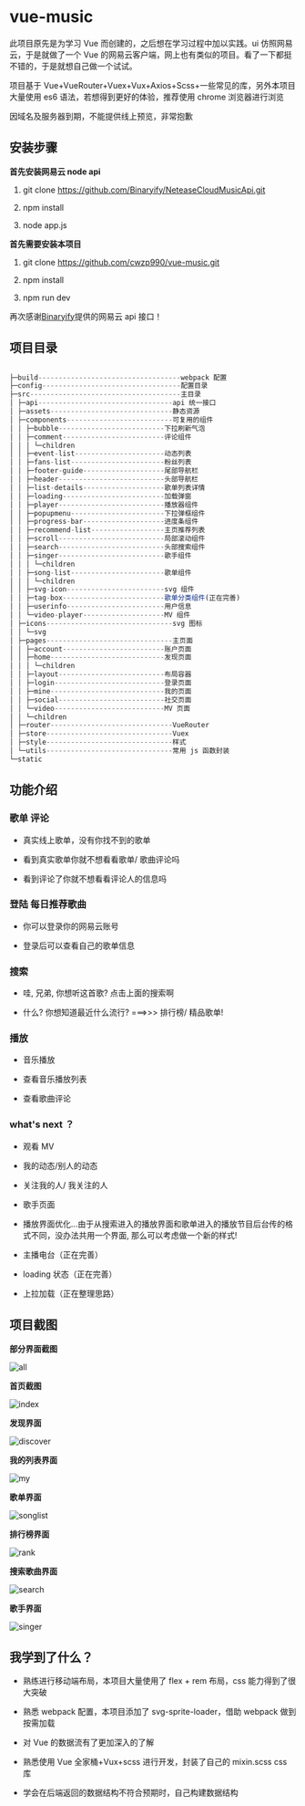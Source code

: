 # vue-music

此项目原先是为学习 Vue 而创建的，之后想在学习过程中加以实践。ui 仿照网易云，于是就做了一个 Vue 的网易云客户端，网上也有类似的项目。看了一下都挺不错的，于是就想自己做一个试试。

项目基于 Vue+VueRouter+Vuex+Vux+Axios+Scss+一些常见的库，另外本项目大量使用 es6 语法，若想得到更好的体验，推荐使用 chrome 浏览器进行浏览

因域名及服务器到期，不能提供线上预览，非常抱歉

## 安装步骤

**首先安装网易云 node api**

1. git clone https://github.com/Binaryify/NeteaseCloudMusicApi.git

2. npm install

3. node app.js

**首先需要安装本项目**

1. git clone https://github.com/cwzp990/vue-music.git

2. npm install

3. npm run dev

再次感谢[Binaryify](https://github.com/Binaryify/NeteaseCloudMusicApi)提供的网易云 api 接口！

## 项目目录

```js

├─build-----------------------------------webpack 配置
├─config----------------------------------配置目录
├─src-------------------------------------主目录
│ ├─api---------------------------------api 统一接口
│ ├─assets------------------------------静态资源
│ ├─components--------------------------可复用的组件
│ │ ├─bubble--------------------------下拉刷新气泡
│ │ ├─comment-------------------------评论组件
│ │ │ └─children
│ │ ├─event-list----------------------动态列表
│ │ ├─fans-list-----------------------粉丝列表
│ │ ├─footer-guide--------------------尾部导航栏
│ │ ├─header--------------------------头部导航栏
│ │ ├─list-details--------------------歌单列表详情
│ │ ├─loading-------------------------加载弹窗
│ │ ├─player--------------------------播放器组件
│ │ ├─popupmenu-----------------------下拉弹框组件
│ │ ├─progress-bar--------------------进度条组件
│ │ ├─recommend-list------------------主页推荐列表
│ │ ├─scroll--------------------------局部滚动组件
│ │ ├─search--------------------------头部搜索组件
│ │ ├─singer--------------------------歌手组件
│ │ │ └─children
│ │ ├─song-list-----------------------歌单组件
│ │ │ └─children
│ │ ├─svg-icon------------------------svg 组件
│ │ ├─tag-box-------------------------歌单分类组件(正在完善)
│ │ ├─userinfo------------------------用户信息
│ │ └─video-player--------------------MV 组件
│ ├─icons-------------------------------svg 图标
│ │ └─svg
│ ├─pages-------------------------------主页面
│ │ ├─account-------------------------账户页面
│ │ ├─home----------------------------发现页面
│ │ │ └─children
│ │ ├─layout--------------------------布局容器
│ │ ├─login---------------------------登录页面
│ │ ├─mine----------------------------我的页面
│ │ ├─social--------------------------社交页面
│ │ └─video---------------------------MV 页面
│ │ └─children
│ ├─router------------------------------VueRouter
│ ├─store-------------------------------Vuex
│ ├─style-------------------------------样式
│ └─utils-------------------------------常用 js 函数封装
└─static

```
## 功能介绍

### 歌单 评论

- 真实线上歌单，没有你找不到的歌单

- 看到真实歌单你就不想看看歌单/ 歌曲评论吗

- 看到评论了你就不想看看评论人的信息吗

### 登陆 每日推荐歌曲

- 你可以登录你的网易云账号

- 登录后可以查看自己的歌单信息

### 搜索

- 哇, 兄弟, 你想听这首歌? 点击上面的搜索啊

- 什么? 你想知道最近什么流行? ===>>> 排行榜/ 精品歌单!

### 播放

- 音乐播放

- 查看音乐播放列表

- 查看歌曲评论

### what's next ？

- 观看 MV

- 我的动态/别人的动态

- 关注我的人/ 我关注的人

- 歌手页面

- 播放界面优化...由于从搜索进入的播放界面和歌单进入的播放节目后台传的格式不同，没办法共用一个界面, 那么可以考虑做一个新的样式!

- 主播电台（正在完善）

- loading 状态（正在完善）

- 上拉加载（正在整理思路）

## 项目截图

**部分界面截图**

![all](https://github.com/cwzp990/vue-music/blob/master/src/assets/gifs/all.gif)

**首页截图**

![index](https://github.com/cwzp990/vue-music/blob/master/src/assets/gifs/index.gif)

**发现界面**

![discover](https://github.com/cwzp990/vue-music/blob/master/src/assets/gifs/discover.gif)

**我的列表界面**

![my](https://github.com/cwzp990/vue-music/blob/master/src/assets/gifs/my.gif)

**歌单界面**

![songlist](https://github.com/cwzp990/vue-music/blob/master/src/assets/gifs/songlist.gif)

**排行榜界面**

![rank](https://github.com/cwzp990/vue-music/blob/master/src/assets/gifs/rank.gif)

**搜索歌曲界面**

![search](https://github.com/cwzp990/vue-music/blob/master/src/assets/gifs/search.gif)

**歌手界面**

![singer](https://github.com/cwzp990/vue-music/blob/master/src/assets/gifs/singer.gif)

## 我学到了什么？

- 熟练进行移动端布局，本项目大量使用了 flex + rem 布局，css 能力得到了很大突破

- 熟悉 webpack 配置，本项目添加了 svg-sprite-loader，借助 webpack 做到按需加载

- 对 Vue 的数据流有了更加深入的了解

- 熟悉使用 Vue 全家桶+Vux+scss 进行开发，封装了自己的 mixin.scss css 库

- 学会在后端返回的数据结构不符合预期时，自己构建数据结构
